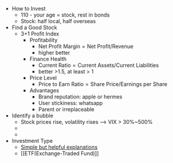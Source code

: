 - How to Invest
	- 110 - your age = stock, rest in bonds
	- Stock: half local, half overseas
- Find a Good Stock
	- 3+1 Profit Index
		- Profitability
			- $\text{Net Profit Margin}=\text{Net Profit} / \text{Revenue}$
			- higher better
		- Finance Health
			- $\text{Current Ratio} = \text{Current Assets} / \text{Current Liabilities}$
			- better >1.5, at least > 1
		- Price Level
			- $\text{Price to Earn Ratio}=\text{Share Price}/\text{Earnings per Share}$
		- Advantages
			- Brand reputation: apple or hermes
			- User stickiness: whatsapp
			- Parent or irreplaceable
- Identify a bubble
	- Stock prices rise, volatility rises --> VIX > 30%~500%
	-
	-
- Investment Type
	- [Simple but helpful explanations](https://smartasset.com/investing/types-of-investment)
	- [[ETF(Exchange-Traded Fund)]]